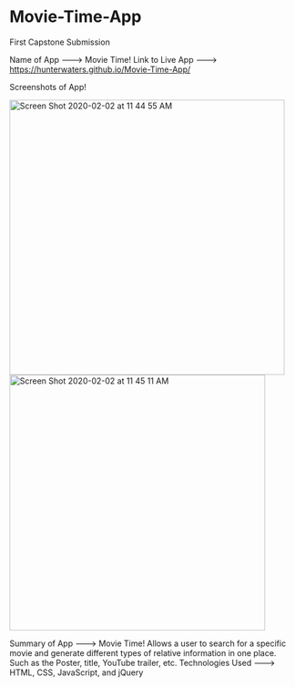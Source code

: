 # Movie-Time-App
First Capstone Submission

Name of App ---> Movie Time!
Link to Live App ---> https://hunterwaters.github.io/Movie-Time-App/


Screenshots of App!

<img width="483" alt="Screen Shot 2020-02-02 at 11 44 55 AM" src="https://user-images.githubusercontent.com/55896961/73614172-933d0880-45b1-11ea-97f5-a1f0b1738c04.png">

<img width="449" alt="Screen Shot 2020-02-02 at 11 45 11 AM" src="https://user-images.githubusercontent.com/55896961/73614169-8ae4cd80-45b1-11ea-9220-8f2836251081.png">



Summary of App ---> Movie Time! Allows a user to search for a specific movie and generate different types of relative information in one place. Such as the Poster, title, YouTube trailer, etc.
Technologies Used ---> HTML, CSS, JavaScript, and jQuery



